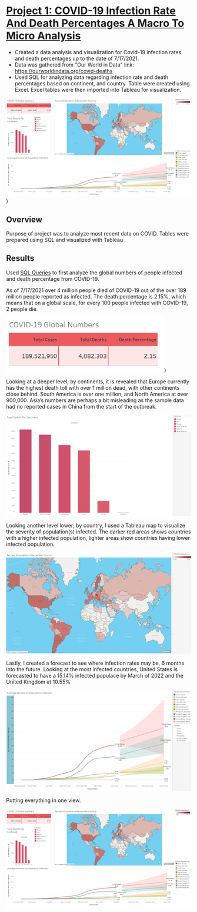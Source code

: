 # [Project 1: COVID-19 Infection Rate And Death Percentages A Macro To Micro Analysis](https://github.com/shrike2jaico/Covid-Data-Analysis-/tree/main)
* Created a data analysis and visualization for Covid-19 infection rates and death percentages up to the date of 7/17/2021.
* Data was gathered from "Our World in Data" link: https://ourworldindata.org/covid-deaths
* Used SQL for analyzing data regarding infection rate and death percentages based on continent, and country. Table were created using Excel. Excel tables were then imported into Tableau for visualization.


![ ](https://github.com/WHITEWOLF1208/Covid-SQL/blob/main/Tableau_Images/Final%20Dash.PNG))

## Overview 

Purpose of project was to analyze most recent data on COVID. Tables were prepared using SQL and visualized with Tableau

## Results

Used [SQL Queries](https://github.com/shrike9211/Covid-Data-Analysis/blob/main/Covid-SQL.sql) to first analyze the global numbers of people infected and death percentage from COVID-19. 

As of 7/17/2021 over 4 million people died of COVID-19 out of the over 189 million people reported as infected. The death percentage is 2.15%, which means that on a global scale, for every 100 people infected with COVID-19, 2 people die.

![ ](https://github.com/WHITEWOLF1208/Covid-SQL/blob/main/Tableau_Images/Covid_Global_Numbers.PNG))

Looking at a deeper level; by continents, it is revealed that Europe currently has the highest death toll with over 1 million dead, with other continents close behind. South America is over one million, and North America at over 900,000. Asia’s numbers are perhaps a bit misleading as the sample data had no reported cases in China from the start of the outbreak.

![ ](https://github.com/shrike9211/Covid-Data-Analysis/blob/main/Tableau_Images/Total_Deaths_Per_Continent.PNG)

Looking another level lower; by country, I used a Tableau map to visualize the severity of population(s) infected. The darker red areas shows countries with a higher infected population, lighter areas show countries having lower infected population.

![ ](https://github.com/WHITEWOLF1208/Covid-SQL/blob/main/Tableau_Images/World_View.PNG)

Lastly, I created a forecast to see where infection rates may be, 6 months into the future. Looking at the most infected countries, United States is forecasted to have a 15.14% infected populace by March of 2022 and the United Kingdom at 10.55%

![ ](https://github.com/WHITEWOLF1208/Covid-SQL/blob/main/Tableau_Images/Line_Chart.PNG)

Putting everything in one view.

![ ](https://github.com/WHITEWOLF1208/Covid-SQL/blob/main/Tableau_Images/Final%20Dash.PNG)
